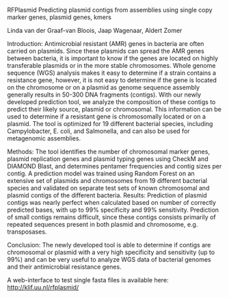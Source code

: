 RFPlasmid
Predicting plasmid contigs from assemblies using single copy marker genes, plasmid genes, kmers

Linda van der Graaf-van Bloois, Jaap Wagenaar, Aldert Zomer

Introduction: Antimicrobial resistant (AMR) genes in bacteria are often carried on plasmids. Since these plasmids can spread the AMR genes between bacteria, it is important to know if the genes are located on highly transferable plasmids or in the more stable chromosomes. Whole genome sequence (WGS) analysis makes it easy to determine if a strain contains a resistance gene, however, it is not easy to determine if the gene is located on the chromosome or on a plasmid as genome sequence assembly generally results in 50-300 DNA fragments (contigs). With our newly developed prediction tool, we analyze the composition of these contigs to predict their likely source, plasmid or chromosomal. This information can be used to determine if a resistant gene is chromosomally located or on a plasmid. The tool is optimized for 19 different bacterial species, including Campylobacter, E. coli, and Salmonella, and can also be used for metagenomic assemblies.

Methods: The tool identifies the number of chromosomal marker genes, plasmid replication genes and plasmid typing genes using CheckM and DIAMOND Blast, and determines pentamer frequencies and contig sizes per contig. A prediction model was trained using Random Forest on an extensive set of plasmids and chromosomes from 19 different bacterial species and validated on separate test sets of known chromosomal and plasmid contigs of the different bacteria. Results: Prediction of plasmid contigs was nearly perfect when calculated based on number of correctly predicted bases, with up to 99% specificity and 99% sensitivity. Prediction of small contigs remains difficult, since these contigs consists primarily of repeated sequences present in both plasmid and chromosome, e.g. transposases.

Conclusion: The newly developed tool is able to determine if contigs are chromosomal or plasmid with a very high specificity and sensitivity (up to 99%) and can be very useful to analyze WGS data of bacterial genomes and their antimicrobial resistance genes.

A web-interface to test single fasta files is available here: http://klif.uu.nl/rfplasmid/